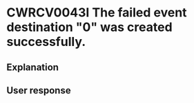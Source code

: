 # CWRCV0043I The failed event destination "0" was created successfully.

## Explanation

## User response